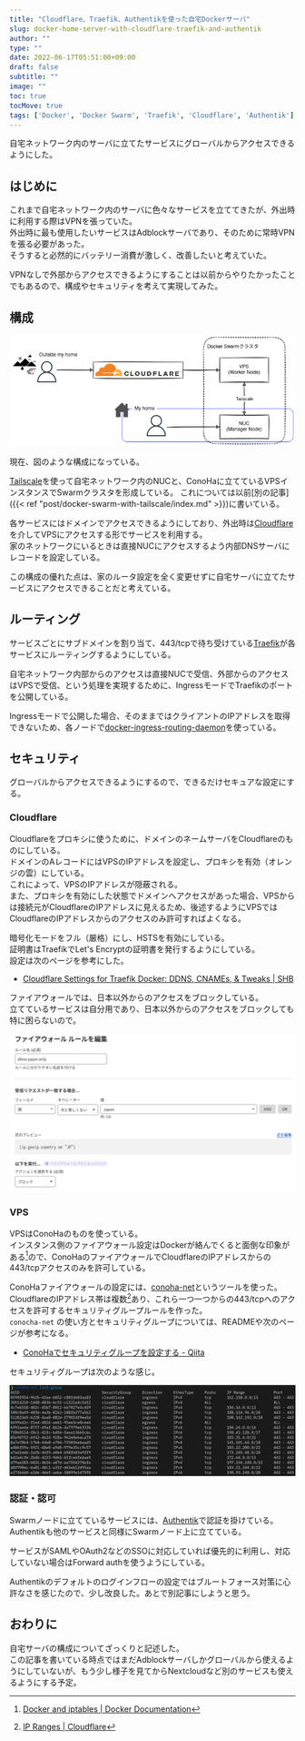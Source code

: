 ```yaml
---
title: "Cloudflare、Traefik、Authentikを使った自宅Dockerサーバ"
slug: docker-home-server-with-cloudflare-traefik-and-authentik
author: ""
type: ""
date: 2022-06-17T05:51:00+09:00
draft: false
subtitle: ""
image: ""
toc: true
tocMove: true
tags: ['Docker', 'Docker Swarm', 'Traefik', 'Cloudflare', 'Authentik']
---
```


自宅ネットワーク内のサーバに立てたサービスにグローバルからアクセスできるようにした。

## はじめに

これまで自宅ネットワーク内のサーバに色々なサービスを立ててきたが、外出時に利用する際はVPNを張っていた。  
外出時に最も使用したいサービスはAdblockサーバであり、そのために常時VPNを張る必要があった。  
そうすると必然的にバッテリー消費が激しく、改善したいと考えていた。  

VPNなしで外部からアクセスできるようにすることは以前からやりたかったことでもあるので、構成やセキュリティを考えて実現してみた。

## 構成

![ネットワーク構成](./network-structure.png)

現在、図のような構成になっている。  

[Tailscale](https://tailscale.com/)を使って自宅ネットワーク内のNUCと、ConoHaに立てているVPSインスタンスでSwarmクラスタを形成している。
これについては以前[別の記事]({{< ref "post/docker-swarm-with-tailscale/index.md" >}})に書いている。

各サービスにはドメインでアクセスできるようにしており、外出時は[Cloudflare](https://www.cloudflare.com/)を介してVPSにアクセスする形でサービスを利用する。  
家のネットワークにいるときは直接NUCにアクセスするよう内部DNSサーバにレコードを設定している。

この構成の優れた点は、家のルータ設定を全く変更せずに自宅サーバに立てたサービスにアクセスできることだと考えている。

## ルーティング

サービスごとにサブドメインを割り当て、443/tcpで待ち受けている[Traefik](https://github.com/traefik/traefik)が各サービスにルーティングするようにしている。

自宅ネットワーク内部からのアクセスは直接NUCで受信、外部からのアクセスはVPSで受信、という処理を実現するために、IngressモードでTraefikのポートを公開している。

Ingressモードで公開した場合、そのままではクライアントのIPアドレスを取得できないため、各ノードで[docker-ingress-routing-daemon](https://github.com/newsnowlabs/docker-ingress-routing-daemon)を使っている。

## セキュリティ

グローバルからアクセスできるようにするので、できるだけセキュアな設定にする。

### Cloudflare

Cloudflareをプロキシに使うために、ドメインのネームサーバをCloudflareのものにしている。  
ドメインのAレコードにはVPSのIPアドレスを設定し、プロキシを有効（オレンジの雲）にしている。  
これによって、VPSのIPアドレスが隠蔽される。  
また、プロキシを有効にした状態でドメインへアクセスがあった場合、VPSからは接続元がCloudflareのIPアドレスに見えるため、後述するようにVPSではCloudflareのIPアドレスからのアクセスのみ許可すればよくなる。

暗号化モードをフル（厳格）にし、HSTSを有効にしている。  
証明書はTraefikでLet's Encryptの証明書を発行するようにしている。  
設定は次のページを参考にした。

- [Cloudflare Settings for Traefik Docker: DDNS, CNAMEs, & Tweaks | SHB](https://www.smarthomebeginner.com/cloudflare-settings-for-traefik-docker/#4_Firewall)

ファイアウォールでは、日本以外からのアクセスをブロックしている。  
立てているサービスは自分用であり、日本以外からのアクセスをブロックしても特に困らないので。

![cloudflare-firewall](./cloudflare-firewall.png)

### VPS

VPSはConoHaのものを使っている。  
インスタンス側のファイアウォール設定はDockerが絡んでくると面倒な印象がある[^2]ので、ConoHaのファイアウォールでCloudflareのIPアドレスからの443/tcpアクセスのみを許可している。

[^2]: [Docker and iptables | Docker Documentation](https://docs.docker.com/network/iptables/)

ConoHaファイアウォールの設定には、[conoha-net](https://github.com/hironobu-s/conoha-net)というツールを使った。  
CloudflareのIPアドレス帯は複数[^1]あり、これら一つ一つからの443/tcpへのアクセスを許可するセキュリティグループルールを作った。  
`conocha-net` の使い方とセキュリティグループについては、READMEや次のページが参考になる。

- [ConoHaでセキュリティグループを設定する - Qiita](https://qiita.com/hironobu_s/items/1bb6a8886ae91bb553c9)

[^1]: [IP Ranges | Cloudflare](https://www.cloudflare.com/ips/)

セキュリティグループは次のような感じ。

![conoha-security-group](./conoha-security-group.png)

### 認証・認可

Swarmノードに立てているサービスには、[Authentik](https://goauthentik.io/)で認証を掛けている。  
Authentikも他のサービスと同様にSwarmノード上に立てている。

サービスがSAMLやOAuth2などのSSOに対応していれば優先的に利用し、対応していない場合はForward authを使うようにしている。  

Authentikのデフォルトのログインフローの設定ではブルートフォース対策に心許なさを感じたので、少し改良した。あとで別記事にしようと思う。  

## おわりに

自宅サーバの構成についてざっくりと記述した。  
この記事を書いている時点ではまだAdblockサーバしかグローバルから使えるようにしていないが、もう少し様子を見てからNextcloudなど別のサービスも使えるようにする予定。

